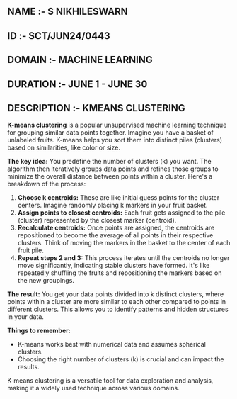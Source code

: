 ## NAME :- S NIKHILESWARN
## ID :- SCT/JUN24/0443
## DOMAIN :- MACHINE LEARNING
## DURATION :- JUNE 1 - JUNE 30
## DESCRIPTION :- KMEANS CLUSTERING 

**K-means clustering** is a popular unsupervised machine learning technique for grouping similar data points together. Imagine you have a basket of unlabeled fruits. K-means helps you sort them into distinct piles (clusters) based on similarities, like color or size.

**The key idea:** You predefine the number of clusters (k) you want. The algorithm then iteratively groups data points and refines those groups to minimize the overall distance between points within a cluster. Here's a breakdown of the process:

1. **Choose k centroids:** These are like initial guess points for the cluster centers. Imagine randomly placing k markers in your fruit basket.
2. **Assign points to closest centroids:** Each fruit gets assigned to the pile (cluster) represented by the closest marker (centroid).
3. **Recalculate centroids:** Once points are assigned, the centroids are repositioned to become the average of all points in their respective clusters. Think of moving the markers in the basket to the center of each fruit pile.
4. **Repeat steps 2 and 3:** This process iterates until the centroids no longer move significantly, indicating stable clusters have formed. It's like repeatedly shuffling the fruits and repositioning the markers based on the new groupings.

**The result:** You get your data points divided into k distinct clusters, where points within a cluster are more similar to each other compared to points in different clusters. This allows you to identify patterns and hidden structures in your data.

**Things to remember:**

* K-means works best with numerical data and assumes spherical clusters.
* Choosing the right number of clusters (k) is crucial and can impact the results.

K-means clustering is a versatile tool for data exploration and analysis, making it a widely used technique across various domains.
